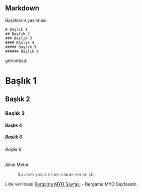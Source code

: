 ## Markdown 
Başlıkların yazılması

```
# Başlık 1
## Başlık 2
### Başlık 3
#### Başlık 4
##### Başlık 5
###### Başlık 6
```

görüntüsü:

# Başlık 1
## Başlık 2
### Başlık 3
#### Başlık 4
##### Başlık 5
###### Başlık 6


Alıntı Metni

> Bu alıntı yazısı
örnek olarak verilmiştir.

Link verilmesi
[Bergama MYO Sayfası](https://bergamamyo.ege.edu.tr) - Bergama MYO Sayfasıdır.